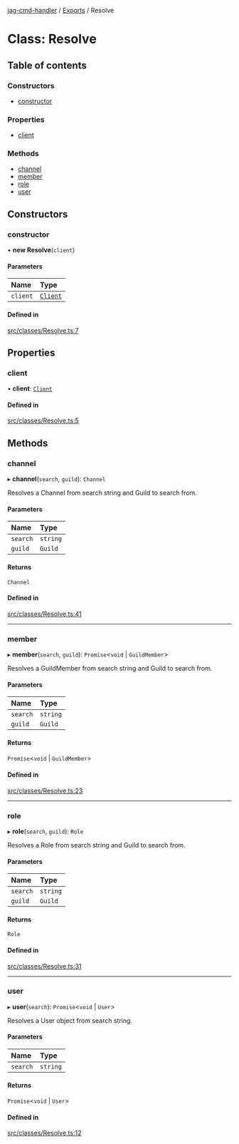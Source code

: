[jag-cmd-handler](../README.md) / [Exports](../modules.md) / Resolve

# Class: Resolve

## Table of contents

### Constructors

- [constructor](Resolve.md#constructor)

### Properties

- [client](Resolve.md#client)

### Methods

- [channel](Resolve.md#channel)
- [member](Resolve.md#member)
- [role](Resolve.md#role)
- [user](Resolve.md#user)

## Constructors

### constructor

• **new Resolve**(`client`)

#### Parameters

| Name | Type |
| :------ | :------ |
| `client` | [`Client`](Client.md) |

#### Defined in

[src/classes/Resolve.ts:7](https://github.com/JAGUARAVI/JagCmdHandler/blob/76c0a4e/src/classes/Resolve.ts#L7)

## Properties

### client

• **client**: [`Client`](Client.md)

#### Defined in

[src/classes/Resolve.ts:5](https://github.com/JAGUARAVI/JagCmdHandler/blob/76c0a4e/src/classes/Resolve.ts#L5)

## Methods

### channel

▸ **channel**(`search`, `guild`): `Channel`

Resolves a Channel from search string and Guild to search from.

#### Parameters

| Name | Type |
| :------ | :------ |
| `search` | `string` |
| `guild` | `Guild` |

#### Returns

`Channel`

#### Defined in

[src/classes/Resolve.ts:41](https://github.com/JAGUARAVI/JagCmdHandler/blob/76c0a4e/src/classes/Resolve.ts#L41)

___

### member

▸ **member**(`search`, `guild`): `Promise`<`void` \| `GuildMember`\>

Resolves a GuildMember from search string and Guild to search from.

#### Parameters

| Name | Type |
| :------ | :------ |
| `search` | `string` |
| `guild` | `Guild` |

#### Returns

`Promise`<`void` \| `GuildMember`\>

#### Defined in

[src/classes/Resolve.ts:23](https://github.com/JAGUARAVI/JagCmdHandler/blob/76c0a4e/src/classes/Resolve.ts#L23)

___

### role

▸ **role**(`search`, `guild`): `Role`

Resolves a Role from search string and Guild to search from.

#### Parameters

| Name | Type |
| :------ | :------ |
| `search` | `string` |
| `guild` | `Guild` |

#### Returns

`Role`

#### Defined in

[src/classes/Resolve.ts:31](https://github.com/JAGUARAVI/JagCmdHandler/blob/76c0a4e/src/classes/Resolve.ts#L31)

___

### user

▸ **user**(`search`): `Promise`<`void` \| `User`\>

Resolves a User object from search string.

#### Parameters

| Name | Type |
| :------ | :------ |
| `search` | `string` |

#### Returns

`Promise`<`void` \| `User`\>

#### Defined in

[src/classes/Resolve.ts:12](https://github.com/JAGUARAVI/JagCmdHandler/blob/76c0a4e/src/classes/Resolve.ts#L12)
